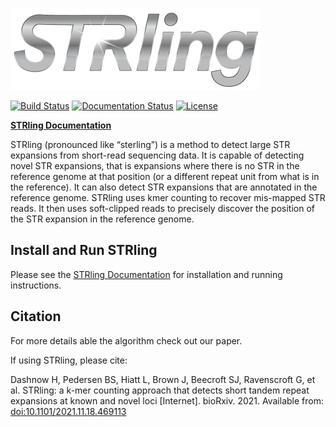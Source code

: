 ![STRling logo](docs/strling-logo-webres.png)

[![Build Status](https://travis-ci.com/quinlan-lab/STRling.svg?branch=master)](https://travis-ci.com/quinlan-lab/STRling)
[![Documentation Status](https://readthedocs.org/projects/strling/badge/?version=latest)](https://strling.readthedocs.io/en/latest/?badge=latest)
[![License](https://img.shields.io/badge/license-MIT-blue.svg)](https://opensource.org/licenses/MIT)

__[STRling Documentation](https://strling.readthedocs.io/en/latest/)__

STRling (pronounced like “sterling”) is a method to detect large STR expansions from short-read sequencing data. It is capable of detecting novel STR expansions, that is expansions where there is no STR in the reference genome at that position (or a different repeat unit from what is in the reference). It can also detect STR expansions that are annotated in the reference genome. STRling uses kmer counting to recover mis-mapped STR reads. It then uses soft-clipped reads to precisely discover the position of the STR expansion in the reference genome.

## Install and Run STRling

Please see the [STRling Documentation](https://strling.readthedocs.io/en/latest/) for installation and running instructions.

## Citation

For more details able the algorithm check out our paper.

If using STRling, please cite: 

Dashnow H, Pedersen BS, Hiatt L, Brown J, Beecroft SJ, Ravenscroft G, et al. STRling: a k-mer counting approach that detects short tandem repeat expansions at known and novel loci [Internet]. bioRxiv. 2021. Available from: [doi:10.1101/2021.11.18.469113](https://doi.org/10.1101/2021.11.18.469113)
